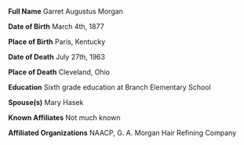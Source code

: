 
**Full Name**
Garret Augustus Morgan

**Date of Birth**
March 4th, 1877

**Place of Birth**
Paris, Kentucky

**Date of Death**
July 27th, 1963

**Place of Death**
Cleveland, Ohio

**Education**
Sixth grade education at Branch Elementary School

**Spouse(s)**
Mary Hasek

**Known Affiliates**
Not much known

**Affiliated Organizations**
NAACP, G. A. Morgan Hair Refining Company
